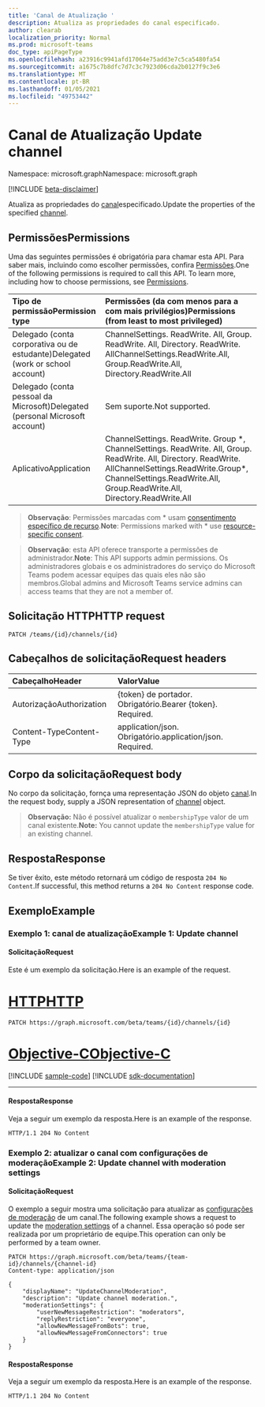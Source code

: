 ```yaml
---
title: 'Canal de Atualização '
description: Atualiza as propriedades do canal especificado.
author: clearab
localization_priority: Normal
ms.prod: microsoft-teams
doc_type: apiPageType
ms.openlocfilehash: a23916c9941afd17064e75add3e7c5ca5480fa54
ms.sourcegitcommit: a1675c7b8dfc7d7c3c7923d06cda2b0127f9c3e6
ms.translationtype: MT
ms.contentlocale: pt-BR
ms.lasthandoff: 01/05/2021
ms.locfileid: "49753442"
---
```

# <a name="update-channel"></a><span data-ttu-id="ec136-103">Canal de Atualização </span><span class="sxs-lookup"><span data-stu-id="ec136-103">Update channel</span></span>

<span data-ttu-id="ec136-104">Namespace: microsoft.graph</span><span class="sxs-lookup"><span data-stu-id="ec136-104">Namespace: microsoft.graph</span></span>

[!INCLUDE [beta-disclaimer](../../includes/beta-disclaimer.md)]

<span data-ttu-id="ec136-105">Atualiza as propriedades do [canal](../resources/channel.md)especificado.</span><span class="sxs-lookup"><span data-stu-id="ec136-105">Update the properties of the specified [channel](../resources/channel.md).</span></span>

## <a name="permissions"></a><span data-ttu-id="ec136-106">Permissões</span><span class="sxs-lookup"><span data-stu-id="ec136-106">Permissions</span></span>

<span data-ttu-id="ec136-p101">Uma das seguintes permissões é obrigatória para chamar esta API. Para saber mais, incluindo como escolher permissões, confira [Permissões](/graph/permissions-reference).</span><span class="sxs-lookup"><span data-stu-id="ec136-p101">One of the following permissions is required to call this API. To learn more, including how to choose permissions, see [Permissions](/graph/permissions-reference).</span></span>

|<span data-ttu-id="ec136-109">Tipo de permissão</span><span class="sxs-lookup"><span data-stu-id="ec136-109">Permission type</span></span>      | <span data-ttu-id="ec136-110">Permissões (da com menos para a com mais privilégios)</span><span class="sxs-lookup"><span data-stu-id="ec136-110">Permissions (from least to most privileged)</span></span>              |
|:--------------------|:---------------------------------------------------------|
|<span data-ttu-id="ec136-111">Delegado (conta corporativa ou de estudante)</span><span class="sxs-lookup"><span data-stu-id="ec136-111">Delegated (work or school account)</span></span> | <span data-ttu-id="ec136-112">ChannelSettings. ReadWrite. All, Group. ReadWrite. All, Directory. ReadWrite. All</span><span class="sxs-lookup"><span data-stu-id="ec136-112">ChannelSettings.ReadWrite.All, Group.ReadWrite.All, Directory.ReadWrite.All</span></span> |
|<span data-ttu-id="ec136-113">Delegado (conta pessoal da Microsoft)</span><span class="sxs-lookup"><span data-stu-id="ec136-113">Delegated (personal Microsoft account)</span></span> | <span data-ttu-id="ec136-114">Sem suporte.</span><span class="sxs-lookup"><span data-stu-id="ec136-114">Not supported.</span></span>    |
|<span data-ttu-id="ec136-115">Aplicativo</span><span class="sxs-lookup"><span data-stu-id="ec136-115">Application</span></span> | <span data-ttu-id="ec136-116">ChannelSettings. ReadWrite. Group \*, ChannelSettings. ReadWrite. All, Group. ReadWrite. All, Directory. ReadWrite. All</span><span class="sxs-lookup"><span data-stu-id="ec136-116">ChannelSettings.ReadWrite.Group\*, ChannelSettings.ReadWrite.All, Group.ReadWrite.All, Directory.ReadWrite.All</span></span> |

> <span data-ttu-id="ec136-117">**Observação**: Permissões marcadas com \* usam [consentimento específico de recurso]( https://aka.ms/teams-rsc).</span><span class="sxs-lookup"><span data-stu-id="ec136-117">**Note**: Permissions marked with \* use [resource-specific consent]( https://aka.ms/teams-rsc).</span></span>

> <span data-ttu-id="ec136-118">**Observação**: esta API oferece transporte a permissões de administrador.</span><span class="sxs-lookup"><span data-stu-id="ec136-118">**Note**: This API supports admin permissions.</span></span> <span data-ttu-id="ec136-119">Os administradores globais e os administradores do serviço do Microsoft Teams podem acessar equipes das quais eles não são membros.</span><span class="sxs-lookup"><span data-stu-id="ec136-119">Global admins and Microsoft Teams service admins can access teams that they are not a member of.</span></span>

## <a name="http-request"></a><span data-ttu-id="ec136-120">Solicitação HTTP</span><span class="sxs-lookup"><span data-stu-id="ec136-120">HTTP request</span></span>
<!-- { "blockType": "ignored" } -->
```http
PATCH /teams/{id}/channels/{id}
```
## <a name="request-headers"></a><span data-ttu-id="ec136-121">Cabeçalhos de solicitação</span><span class="sxs-lookup"><span data-stu-id="ec136-121">Request headers</span></span>
| <span data-ttu-id="ec136-122">Cabeçalho</span><span class="sxs-lookup"><span data-stu-id="ec136-122">Header</span></span>       | <span data-ttu-id="ec136-123">Valor</span><span class="sxs-lookup"><span data-stu-id="ec136-123">Value</span></span> |
|:---------------|:--------|
| <span data-ttu-id="ec136-124">Autorização</span><span class="sxs-lookup"><span data-stu-id="ec136-124">Authorization</span></span>  | <span data-ttu-id="ec136-p103">{token} de portador. Obrigatório.</span><span class="sxs-lookup"><span data-stu-id="ec136-p103">Bearer {token}. Required.</span></span>  |
| <span data-ttu-id="ec136-127">Content-Type</span><span class="sxs-lookup"><span data-stu-id="ec136-127">Content-Type</span></span>  | <span data-ttu-id="ec136-p104">application/json. Obrigatório.</span><span class="sxs-lookup"><span data-stu-id="ec136-p104">application/json. Required.</span></span>  |

## <a name="request-body"></a><span data-ttu-id="ec136-130">Corpo da solicitação</span><span class="sxs-lookup"><span data-stu-id="ec136-130">Request body</span></span>

<span data-ttu-id="ec136-131">No corpo da solicitação, fornça uma representação JSON do objeto [canal](../resources/channel.md).</span><span class="sxs-lookup"><span data-stu-id="ec136-131">In the request body, supply a JSON representation of [channel](../resources/channel.md) object.</span></span>

> <span data-ttu-id="ec136-132">**Observação:** Não é possível atualizar o `membershipType` valor de um canal existente.</span><span class="sxs-lookup"><span data-stu-id="ec136-132">**Note:** You cannot update the `membershipType` value for an existing channel.</span></span>

## <a name="response"></a><span data-ttu-id="ec136-133">Resposta</span><span class="sxs-lookup"><span data-stu-id="ec136-133">Response</span></span>

<span data-ttu-id="ec136-134">Se tiver êxito, este método retornará um código de resposta `204 No Content`.</span><span class="sxs-lookup"><span data-stu-id="ec136-134">If successful, this method returns a `204 No Content` response code.</span></span>

## <a name="example"></a><span data-ttu-id="ec136-135">Exemplo</span><span class="sxs-lookup"><span data-stu-id="ec136-135">Example</span></span>

### <a name="example-1-update-channel"></a><span data-ttu-id="ec136-136">Exemplo 1: canal de atualização</span><span class="sxs-lookup"><span data-stu-id="ec136-136">Example 1: Update channel</span></span>

#### <a name="request"></a><span data-ttu-id="ec136-137">Solicitação</span><span class="sxs-lookup"><span data-stu-id="ec136-137">Request</span></span>

<span data-ttu-id="ec136-138">Este é um exemplo da solicitação.</span><span class="sxs-lookup"><span data-stu-id="ec136-138">Here is an example of the request.</span></span>

# <a name="http"></a>[<span data-ttu-id="ec136-139">HTTP</span><span class="sxs-lookup"><span data-stu-id="ec136-139">HTTP</span></span>](#tab/http)
<!-- {
  "blockType": "request",
  "name": "patch_channel"
}-->
```http
PATCH https://graph.microsoft.com/beta/teams/{id}/channels/{id}
```
# <a name="objective-c"></a>[<span data-ttu-id="ec136-140">Objective-C</span><span class="sxs-lookup"><span data-stu-id="ec136-140">Objective-C</span></span>](#tab/objc)
[!INCLUDE [sample-code](../includes/snippets/objc/patch-channel-objc-snippets.md)]
[!INCLUDE [sdk-documentation](../includes/snippets/snippets-sdk-documentation-link.md)]

---

#### <a name="response"></a><span data-ttu-id="ec136-141">Resposta</span><span class="sxs-lookup"><span data-stu-id="ec136-141">Response</span></span>

<span data-ttu-id="ec136-142">Veja a seguir um exemplo da resposta.</span><span class="sxs-lookup"><span data-stu-id="ec136-142">Here is an example of the response.</span></span> 

<!-- {
  "blockType": "response",
  "truncated": true,
  "@odata.type": "microsoft.graph.channel"
} -->
```http
HTTP/1.1 204 No Content
```

### <a name="example-2-update-channel-with-moderation-settings"></a><span data-ttu-id="ec136-143">Exemplo 2: atualizar o canal com configurações de moderação</span><span class="sxs-lookup"><span data-stu-id="ec136-143">Example 2: Update channel with moderation settings</span></span>

#### <a name="request"></a><span data-ttu-id="ec136-144">Solicitação</span><span class="sxs-lookup"><span data-stu-id="ec136-144">Request</span></span>

<span data-ttu-id="ec136-145">O exemplo a seguir mostra uma solicitação para atualizar as [configurações de moderação](../resources/channelmoderationsettings.md) de um canal.</span><span class="sxs-lookup"><span data-stu-id="ec136-145">The following example shows a request to update the [moderation settings](../resources/channelmoderationsettings.md) of a channel.</span></span> <span data-ttu-id="ec136-146">Essa operação só pode ser realizada por um proprietário de equipe.</span><span class="sxs-lookup"><span data-stu-id="ec136-146">This operation can only be performed by a team owner.</span></span>

<!-- {
  "blockType": "request",
  "name": "patch_channel_with_moderationSettings"
}-->

```http
PATCH https://graph.microsoft.com/beta/teams/{team-id}/channels/{channel-id}
Content-type: application/json

{
    "displayName": "UpdateChannelModeration",
    "description": "Update channel moderation.",
    "moderationSettings": {
        "userNewMessageRestriction": "moderators",
        "replyRestriction": "everyone",
        "allowNewMessageFromBots": true,
        "allowNewMessageFromConnectors": true
    }
}
```


#### <a name="response"></a><span data-ttu-id="ec136-147">Resposta</span><span class="sxs-lookup"><span data-stu-id="ec136-147">Response</span></span>

<span data-ttu-id="ec136-148">Veja a seguir um exemplo da resposta.</span><span class="sxs-lookup"><span data-stu-id="ec136-148">Here is an example of the response.</span></span> 

<!-- {
  "blockType": "response",
  "truncated": true,
  "@odata.type": "microsoft.graph.channel"
} -->
```http
HTTP/1.1 204 No Content
```

<!-- uuid: 8fcb5dbc-d5aa-4681-8e31-b001d5168d79
2015-10-25 14:57:30 UTC -->
<!--
{
  "type": "#page.annotation",
  "description": "Patch channel",
  "keywords": "",
  "section": "documentation",
  "tocPath": "",
  "suppressions": [
  ]
}
-->


